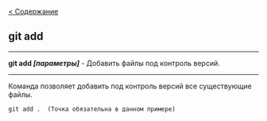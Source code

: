 [< Содержание](./readme.md)

## git add
---

**git add *[параметры]*** - Добавить файлы под контроль версий.

---
Команда позволяет добавить под контроль версий все существующие файлы. 

    git add .  (Точка обязательна в данном примере)

